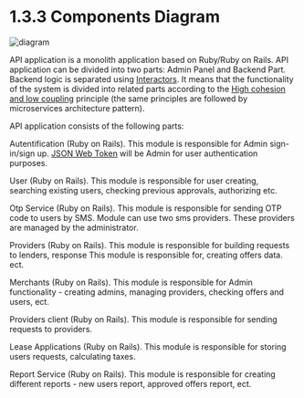 # 1.3.3 Components Diagram

![diagram](https://www.plantuml.com/plantuml/svg/0/jLPBSnen3BxpArGk9TC43ksffv37v34GA4icqnDZTWLnwhMtjXTAE_tlbMrssGsR34sdN2A4z4dw95avDPPfcwUYzOxBMEG9mgErcVdSwscsxYwvVSpdkK4TAsbHscwiqXvBD6To9V8ixvr_EXaB9ktzSD0JpAAnf9gTapNZ4dKt-m_OQQQai_VOhK7_w-X-EdkucLxF1fTNbtSNdQDMgyoWasMp1SvObXr3UymsOyOrFF1aYRPDcWcos7QVZ9F7MgruWWQO4B38PMovaanmkm6r0Fk8KFXR1IYJ4vSyh3Y3kLPhajj7zRWiIRcSPKoYg0JlEor1aTPdaCy9NyA4SM7W0zn6JjiNWY318q3A95iYk72aaWcbio2n6kvYtadcv7V1B9ipWxuUPUnIe_aoSDyYgqZs8C3bGgNCbNViPHs-4FXSvJROQFoU4-KXO1QeqU_DBdQqCHRJsUKFsn741YafoY18leJnZUCjuSw1-WMnneHJ5i-SJUeSezI0yKgVh9U0CWD3Y0QYOLJtOYdxwT9lzxq0qSUYIAAAJ0lRCvNBXEcDwqV0hxJYZCNV21w2RVi8VhM0FkM8TOgwpMuyGd6rhZa5-QIvvB6RKrZJRCEMb2v4leA2psEIOkGhB9cDqHYi45jFmNUT0joRbq9lPoMC1uqcyKnPk86b4eLYSXyqfQrxfDLomCD2VWqy32A1RsUnxFWBMGka8NHR9nmbRhRyS90I-XLbOqXQmLZpp1diuHODcSM2OyY_x0i4NIDclGUkaBArUp5OxfuZljWcwKYeQneZNA15JIHH9xbxBJZz9Tv0uXgKMoURQydbqlTfBwRAB66CR4RJebSynlqOprqqPafR_uOvuMN7RVaG71pGxrPhWgA1pDqYNw4jHjAjOLhXYtwzZKPtlUlfTEosqa7v_CCcqw3ksuHukwUuCjNDW1NRwX8UOjyuUuSuxZV-HQzj_g5jhrPSEmBLlNijevhJ8LpL70ubhERqrwpLl0-apljMI6ZAT3H_mfYk1LtXaiQTMSC3S9YZFuzqxfFmxgurjy4j7Du-NViLmWHZfHCOJORrHh_HkudKDq9LM7iZmh-JiTVbD-8KJrTvnClZLfkMKtgDtFzuVm00)

API application is a monolith application based on Ruby/Ruby on Rails. API application can be divided into two parts: Admin Panel and Backend Part. Backend logic is separated using [Interactors](https://github.com/collectiveidea/interactor). It means that the functionality of the system is divided into related parts according to the [High cohesion and low coupling](https://enterprisecraftsmanship.com/posts/cohesion-coupling-difference/) principle (the same principles are followed by microservices architecture pattern).

API application consists of the following parts:

Autentification (Ruby on Rails). This module is responsible for Admin sign-in/sign up. [JSON Web Token](https://en.wikipedia.org/wiki/JSON_Web_Token) will be Admin for user authentication purposes.

User (Ruby on Rails). This module is responsible for user creating, searching existing users, checking previous approvals, authorizing etc.

Otp Service (Ruby on Rails). This module is responsible for sending OTP code to users by SMS. Module can use two sms providers. These providers are managed by the administrator.

Providers (Ruby on Rails). This module is responsible for building requests to lenders, response This module is responsible for, creating offers data. ect.

Merchants (Ruby on Rails). This module is responsible for Admin functionality - creating admins, managing providers, checking offers and users, ect.

Providers client (Ruby on Rails). This module is responsible for sending requests to providers.

Lease Applications (Ruby on Rails). This module is responsible for storing users requests, calculating taxes.

Report Service (Ruby on Rails). This module is responsible for creating different reports -  new users report, approved offers report, ect.
